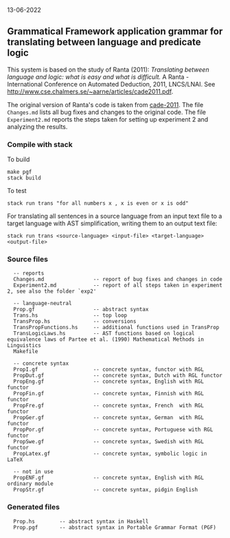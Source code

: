 13-06-2022

## Grammatical Framework application grammar for translating between language and predicate logic

This system is based on the study of Ranta (2011):
_Translating between language and logic: what is easy and what is difficult._
A Ranta - International Conference on Automated Deduction, 2011, LNCS/LNAI. See http://www.cse.chalmers.se/~aarne/articles/cade2011.pdf.

The original version of Ranta's code is taken from [cade-2011](https://github.com/GrammaticalFramework/gf-contrib/tree/master/cade-2011). The file `Changes.md` lists all bug fixes and changes to the original code. The file `Experiment2.md` reports the steps taken for setting up experiment 2 and analyzing the results.

### Compile with stack

To build

    make pgf
    stack build

To test

    stack run trans "for all numbers x , x is even or x is odd"

For translating all sentences in a source language from an input text file to a target language with AST simplification, writing them to an output text file:

    stack run trans <source-language> <input-file> <target-language> <output-file>
    

### Source files

```
  -- reports
  Changes.md                -- report of bug fixes and changes in code
  Experiment2.md            -- report of all steps taken in experiment 2, see also the folder `exp2'
  
  -- language-neutral
  Prop.gf                   -- abstract syntax
  Trans.hs                  -- top loop
  TransProp.hs              -- conversions
  TransPropFunctions.hs     -- additional functions used in TransProp
  TransLogicLaws.hs         -- AST functions based on logical equivalence laws of Partee et al. (1990) Mathematical Methods in Linguistics
  Makefile

  -- concrete syntax
  PropI.gf                  -- concrete syntax, functor with RGL
  PropDut.gf	            -- concrete syntax, Dutch with RGL functor
  PropEng.gf                -- concrete syntax, English with RGL functor
  PropFin.gf                -- concrete syntax, Finnish with RGL functor
  PropFre.gf                -- concrete syntax, French  with RGL functor
  PropGer.gf                -- concrete syntax, German  with RGL functor
  PropPor.gf                -- concrete syntax, Portuguese with RGL functor
  PropSwe.gf                -- concrete syntax, Swedish with RGL functor
  PropLatex.gf              -- concrete syntax, symbolic logic in LaTeX

  -- not in use
  PropENF.gf                -- concrete syntax, English with RGL ordinary module
  PropStr.gf                -- concrete syntax, pidgin English
```

### Generated files

```
  Prop.hs        -- abstract syntax in Haskell
  Prop.pgf       -- abstract syntax in Portable Grammar Format (PGF)

```
